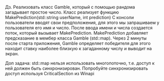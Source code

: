 Дз. Реализовать класс Gamble, который с помощью рандома загадывает простое число.
Класс реализует функцию MakePrediction(std::string userName, int prediction)
С консоли пользователи вводят свои предположения, для этого мы запрашиваем у пользователя его имя и 
число.
После ввода имени и числа создается поток, который вызывает MakePrediction.
MakePrediction добавляет предсказание в мембер класса Gamble (std::map).
Через 2 минуты после старта приложения, Gamble определяет победителя для этого находит ставку наиболее
близкую к загаданному числу и выводит на экран.

Доп задача: std::map нельзя использовать многопоточно, т.е. доступ к ней должен быть синхронизирован.
Попробуйте синхронизировать доступ используя CriticalSection из Winapi